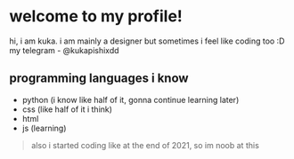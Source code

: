 # welcome to my profile!
hi, i am kuka. i am mainly a designer but sometimes i feel like coding too :D
my telegram - @kukapishixdd

## programming languages i know
- python (i know like half of it, gonna continue learning later)
- css (like half of it i think)
- html
- js (learning)

> also i started coding like at the end of 2021, so im noob at this
